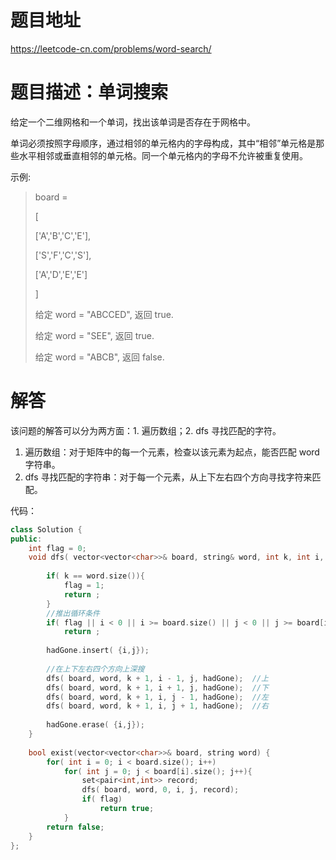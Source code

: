 # 题目地址
https://leetcode-cn.com/problems/word-search/

# 题目描述：单词搜索

给定一个二维网格和一个单词，找出该单词是否存在于网格中。

单词必须按照字母顺序，通过相邻的单元格内的字母构成，其中“相邻”单元格是那些水平相邻或垂直相邻的单元格。同一个单元格内的字母不允许被重复使用。

示例:
>board =
>
>[
>
>  ['A','B','C','E'],
>  
>  ['S','F','C','S'],
>  
>  ['A','D','E','E']
>  
>]
>
>给定 word = "ABCCED", 返回 true.
>
>给定 word = "SEE", 返回 true.
>
>给定 word = "ABCB", 返回 false.


# 解答

该问题的解答可以分为两方面：1. 遍历数组；2. dfs 寻找匹配的字符。

1. 遍历数组：对于矩阵中的每一个元素，检查以该元素为起点，能否匹配 word 字符串。
2. dfs 寻找匹配的字符串：对于每一个元素，从上下左右四个方向寻找字符来匹配。


代码：
```cpp
class Solution {
public:
    int flag = 0;
    void dfs( vector<vector<char>>& board, string& word, int k, int i, int j, set<pair<int,int>>& hadGone){
        
        if( k == word.size()){
            flag = 1;
            return ;
        }
        //推出循环条件
        if( flag || i < 0 || i >= board.size() || j < 0 || j >= board[i].size() || word[k] != board[i][j] || hadGone.find({i,j}) != hadGone.end())
            return ;
        
        hadGone.insert( {i,j});
        
        //在上下左右四个方向上深搜
        dfs( board, word, k + 1, i - 1, j, hadGone);  //上
        dfs( board, word, k + 1, i + 1, j, hadGone);  //下
        dfs( board, word, k + 1, i, j - 1, hadGone);  //左
        dfs( board, word, k + 1, i, j + 1, hadGone);  //右
        
        hadGone.erase( {i,j});
    }
    
    bool exist(vector<vector<char>>& board, string word) {
        for( int i = 0; i < board.size(); i++)
            for( int j = 0; j < board[i].size(); j++){
                set<pair<int,int>> record;
                dfs( board, word, 0, i, j, record);
                if( flag)
                    return true;
            }
        return false;
    }
};
```
